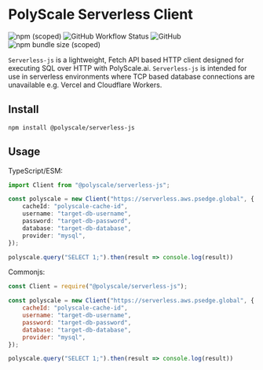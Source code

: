 # PolyScale Serverless Client

![npm (scoped)](https://img.shields.io/npm/v/@polyscale/serverless-js?color=%23b03348)
![GitHub Workflow Status](https://img.shields.io/github/actions/workflow/status/polyscale/serverless-js/publish.yml)
![GitHub](https://img.shields.io/github/license/polyscale/serverless-js)
![npm bundle size (scoped)](https://img.shields.io/bundlephobia/min/@polyscale/serverless-js)

`Serverless-js` is a lightweight, Fetch API based HTTP client designed for executing SQL over HTTP with PolyScale.ai. `Serverless-js` is intended for use in serverless environments where TCP based database connections are unavailable e.g. Vercel and Cloudflare Workers.

## Install

```
npm install @polyscale/serverless-js
```

## Usage

TypeScript/ESM:
```typescript
import Client from "@polyscale/serverless-js";

const polyscale = new Client("https://serverless.aws.psedge.global", {
    cacheId: "polyscale-cache-id",
    username: "target-db-username",
    password: "target-db-password",
    database: "target-db-database",
    provider: "mysql",
});

polyscale.query("SELECT 1;").then(result => console.log(result))
```

Commonjs: 
```javascript
const Client = require("@polyscale/serverless-js");

const polyscale = new Client("https://serverless.aws.psedge.global", {
    cacheId: "polyscale-cache-id",
    username: "target-db-username",
    password: "target-db-password",
    database: "target-db-database",
    provider: "mysql",
});

polyscale.query("SELECT 1;").then(result => console.log(result))
```